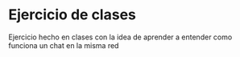 # Ejercicio de clases
Ejercicio hecho en clases con la idea de aprender a entender como funciona un chat en la misma red
